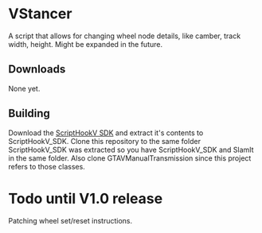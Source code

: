 # VStancer

A script that allows for changing wheel node details, like camber, track width, height. Might be expanded in the future.

## Downloads

None yet.

## Building

Download the [ScriptHookV SDK](http://www.dev-c.com/gtav/scripthookv/) and extract it's contents to ScriptHookV_SDK. 
Clone this repository to the same folder ScriptHookV_SDK was extracted so you have ScriptHookV_SDK and SlamIt in the same folder.
Also clone GTAVManualTransmission since this project refers to those classes.

# Todo until V1.0 release

Patching wheel set/reset instructions.